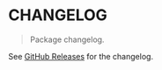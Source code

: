 # CHANGELOG

> Package changelog.

See [GitHub Releases](https://github.com/stdlib-js/stats-base-dsemwd/releases) for the changelog.